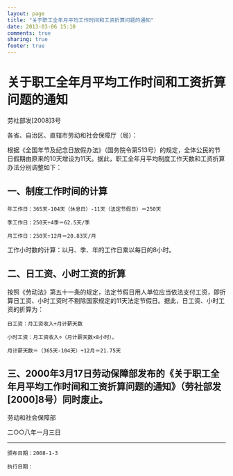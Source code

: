 ```yaml
---
layout: page
title: "关于职工全年月平均工作时间和工资折算问题的通知"
date: 2013-03-06 15:10
comments: true
sharing: true
footer: true
---
```



# 关于职工全年月平均工作时间和工资折算问题的通知

劳社部发[2008]3号

各省、自治区、直辖市劳动和社会保障厅（局）：

根据《全国年节及纪念日放假办法》（国务院令第513号）的规定，全体公民的节日假期由原来的10天增设为11天。据此，职工全年月平均制度工作天数和工资折算办法分别调整如下：
 
## 一、制度工作时间的计算

	年工作日：365天-104天（休息日）-11天（法定节假日）＝250天

	季工作日：250天÷4季＝62.5天/季

	月工作日：250天÷12月＝20.83天/月

工作小时数的计算：以月、季、年的工作日乘以每日的8小时。

## 二、日工资、小时工资的折算

按照《劳动法》第五十一条的规定，法定节假日用人单位应当依法支付工资，即折算日工资、小时工资时不剔除国家规定的11天法定节假日。据此，日工资、小时工资的折算为：

	日工资：月工资收入÷月计薪天数

	小时工资：月工资收入÷（月计薪天数×8小时）。

	月计薪天数＝（365天-104天）÷12月＝21.75天

## 三、2000年3月17日劳动保障部发布的《关于职工全年月平均工作时间和工资折算问题的通知》（劳社部发[2000]8号）同时废止。

劳动和社会保障部

二○○八年一月三日


---

	颁布日期：2008-1-3 

	执行日期：

